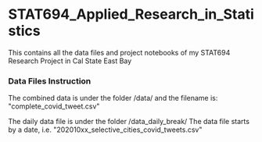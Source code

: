 # STAT694_Applied_Research_in_Statistics
This contains all the data files and project notebooks of my STAT694 Research Project in Cal State East Bay


### Data Files Instruction
The combined data is under the folder /data/ and the filename is:
"complete_covid_tweet.csv"


The daily data file is under the folder /data_daily_break/
The data file starts by a date, i.e. "202010xx_selective_cities_covid_tweets.csv"
